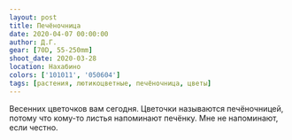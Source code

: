 ```yaml
---
layout: post
title: Печёночница
date: 2020-04-07 00:00:00
author: Д.Г.
gear: [70D, 55-250mm]
shoot_date: 2020-03-28
location: Нахабино
colors: ['101011', '050604']
tags: [растения, лютикоцветные, печёночница, цветы]
---
```

Весенних цветочков вам сегодня. Цветочки называются печёночницей, потому что кому-то листья напоминают печёнку. Мне не напоминают, если честно.
